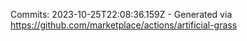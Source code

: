 Commits: 2023-10-25T22:08:36.159Z - Generated via https://github.com/marketplace/actions/artificial-grass
<br>
